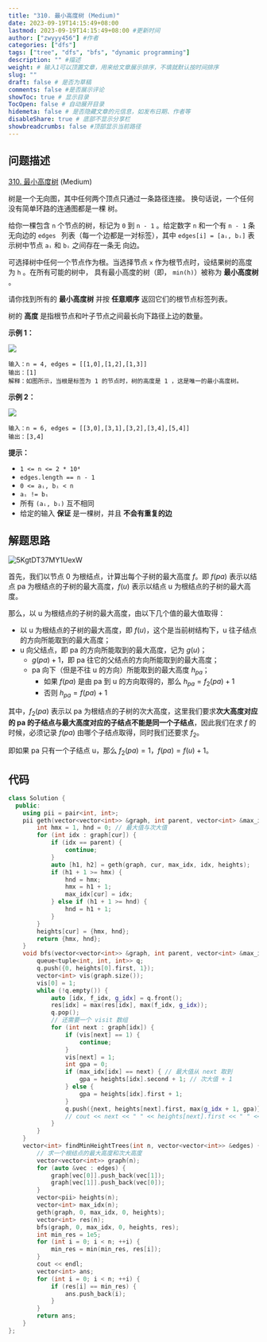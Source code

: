 ```yaml
---
title: "310. 最小高度树 (Medium)"
date: 2023-09-19T14:15:49+08:00
lastmod: 2023-09-19T14:15:49+08:00 #更新时间
author: ["zwyyy456"] #作者
categories: ["dfs"]
tags: ["tree", "dfs", "bfs", "dynamic programming"]
description: "" #描述
weight: # 输入1可以顶置文章，用来给文章展示排序，不填就默认按时间排序
slug: ""
draft: false # 是否为草稿
comments: false #是否展示评论
showToc: true # 显示目录
TocOpen: false # 自动展开目录
hidemeta: false # 是否隐藏文章的元信息，如发布日期、作者等
disableShare: true # 底部不显示分享栏
showbreadcrumbs: false #顶部显示当前路径
---
```

## 问题描述
[310. 最小高度树][link] (Medium)

[link]: https://leetcode.cn/problems/minimum-height-trees/

树是一个无向图，其中任何两个顶点只通过一条路径连接。 换句话说，一个任何没有简单环路的连通图都是一棵
树。

给你一棵包含 `n` 个节点的树，标记为 `0` 到 `n - 1` 。给定数字 `n` 和一个有 `n - 1` 条无向边的 `edges
` 列表（每一个边都是一对标签），其中 `edges[i] = [aᵢ, bᵢ]` 表示树中节点 `aᵢ` 和 `bᵢ` 之间存在一条无
向边。

可选择树中任何一个节点作为根。当选择节点 `x` 作为根节点时，设结果树的高度为 `h` 。在所有可能的树中，
具有最小高度的树（即， `min(h)`）被称为 **最小高度树** 。

请你找到所有的 **最小高度树** 并按 **任意顺序** 返回它们的根节点标签列表。

树的 **高度** 是指根节点和叶子节点之间最长向下路径上边的数量。

**示例 1：**

![](https://pic-upyun.zwyyy456.tech/smms/2023-12-26-065433.jpg)

```
输入：n = 4, edges = [[1,0],[1,2],[1,3]]
输出：[1]
解释：如图所示，当根是标签为 1 的节点时，树的高度是 1 ，这是唯一的最小高度树。
```

**示例 2：**

![](https://pic-upyun.zwyyy456.tech/smms/2023-12-26-065435.jpg)

```
输入：n = 6, edges = [[3,0],[3,1],[3,2],[3,4],[5,4]]
输出：[3,4]
```

**提示：**

- `1 <= n <= 2 * 10⁴`
- `edges.length == n - 1`
- `0 <= aᵢ, bᵢ < n`
- `aᵢ != bᵢ`
- 所有 `(aᵢ, bᵢ)` 互不相同
- 给定的输入 **保证** 是一棵树，并且 **不会有重复的边**

## 解题思路

![5KgtDT37MY1UexW](https://pic-upyun.zwyyy456.tech/smms/2023-12-26-065437.jpg)

首先，我们以节点 0 为根结点，计算出每个子树的最大高度 $f$。即 $f(pa)$ 表示以结点 pa 为根结点的子树的最大高度，$f(u)$ 表示以结点 u 为根结点的子树的最大高度。

那么，以 u 为根结点的子树的最大高度，由以下几个值的最大值取得：

- 以 u 为根结点的子树的最大高度，即 $f(u)$，这个是当前树结构下，u 往子结点的方向所能取到的最大高度；
- u 向父结点，即 pa 的方向所能取到的最大高度，记为 $g(u)$；
    - $g(pa) + 1$，即 pa 往它的父结点的方向所能取到的最大高度；
    - pa 向下（但是不往 u 的方向）所能取到的最大高度 $h_{pa}$；
        - 如果 $f(pa)$ 是由 pa 到 u 的方向取得的，那么 $h_{pa} = f_2(pa) + 1$
        - 否则 $h_{pa} = f(pa) + 1$

其中，$f_2(pa)$ 表示以 pa 为根结点的子树的次大高度，这里我们要求**次大高度对应的 pa 的子结点与最大高度对应的子结点不能是同一个子结点**，因此我们在求 $f$ 的时候，必须记录 $f(pa)$ 由哪个子结点取得，同时我们还要求 $f_2$。

即如果 pa 只有一个子结点 u，那么 $f_2(pa) = 1$，$f(pa) = f(u) + 1$。

## 代码

```cpp
class Solution {
  public:
    using pii = pair<int, int>;
    pii geth(vector<vector<int>> &graph, int parent, vector<int> &max_idx, int cur, vector<pii> &heights) {
        int hmx = 1, hnd = 0; // 最大值与次大值
        for (int idx : graph[cur]) {
            if (idx == parent) {
                continue;
            }
            auto [h1, h2] = geth(graph, cur, max_idx, idx, heights);
            if (h1 + 1 >= hmx) {
                hnd = hmx;
                hmx = h1 + 1;
                max_idx[cur] = idx;
            } else if (h1 + 1 >= hnd) {
                hnd = h1 + 1;
            }
        }
        heights[cur] = {hmx, hnd};
        return {hmx, hnd};
    }
    void bfs(vector<vector<int>> &graph, int parent, vector<int> &max_idx, int cur, vector<pii> &heights, vector<int> &res) {
        queue<tuple<int, int, int>> q;
        q.push({0, heights[0].first, 1});
        vector<int> vis(graph.size());
        vis[0] = 1;
        while (!q.empty()) {
            auto [idx, f_idx, g_idx] = q.front();
            res[idx] = max(res[idx], max(f_idx, g_idx));
            q.pop();
            // 还需要一个 visit 数组
            for (int next : graph[idx]) {
                if (vis[next] == 1) {
                    continue;
                }
                vis[next] = 1;
                int gpa = 0;
                if (max_idx[idx] == next) { // 最大值从 next 取到
                    gpa = heights[idx].second + 1; // 次大值 + 1
                } else {
                    gpa = heights[idx].first + 1;
                }
                q.push({next, heights[next].first, max(g_idx + 1, gpa)});
                // cout << next << " " << heights[next].first << " " << g_idx + 1 << " " << gpa << endl;
            }
        }
    }
    vector<int> findMinHeightTrees(int n, vector<vector<int>> &edges) {
        // 求一个根结点的最大高度和次大高度
        vector<vector<int>> graph(n);
        for (auto &vec : edges) {
            graph[vec[0]].push_back(vec[1]);
            graph[vec[1]].push_back(vec[0]);
        }
        vector<pii> heights(n);
        vector<int> max_idx(n);
        geth(graph, 0, max_idx, 0, heights);
        vector<int> res(n);
        bfs(graph, 0, max_idx, 0, heights, res);
        int min_res = 1e5;
        for (int i = 0; i < n; ++i) {
            min_res = min(min_res, res[i]);
        }
        cout << endl;
        vector<int> ans;
        for (int i = 0; i < n; ++i) {
            if (res[i] == min_res) {
                ans.push_back(i);
            }
        }
        return ans;
    }
};
```